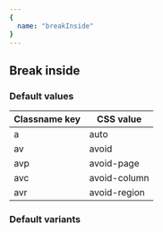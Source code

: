 ```yaml
---
{
  name: "breakInside"
}
---
```


## Break inside

### Default values
<!-- defaults.values.start -->
|Classname key|CSS value   |
|-------------|------------|
|a            |auto        |
|av           |avoid       |
|avp          |avoid-page  |
|avc          |avoid-column|
|avr          |avoid-region|

<!-- defaults.values.end -->


### Default variants
<!-- defaults.variants.start -->

<!-- defaults.variants.end -->
